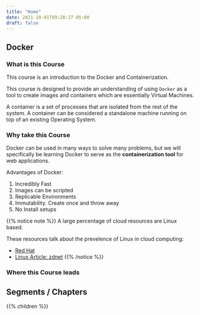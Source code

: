 ```yaml
---
title: "Home"
date: 2021-10-01T09:28:27-05:00
draft: false
---
```


## Docker

### What is this Course

<!-- #### Generally -->

This course is an introduction to the Docker and Containerization.

<!-- #### Specifically -->

This course is designed to provide an understanding of using `Docker` as a tool to create images and containers which are essentially Virtual Machines.

A container is a set of processes that are isolated from the rest of the system. A container can be considered a standalone machine running on top of an existing Operating System. 


### Why take this Course

<!-- #### Generally -->

<!-- #### Specifically -->

Docker can be used in many ways to solve many problems, but we will specifically be learning Docker to serve as the **containerization tool** for web applications.

Advantages of Docker:
1. Incredibly Fast
1. Images can be scripted
1. Replicable Environments
1. Immutability. Create once and throw away
1. No Install setups

{{% notice note %}}
A large percentage of cloud resources are Linux based.

These resources talk about the prevelence of Linux in cloud computing:
- [Red Hat](https://www.redhat.com/en/resources/state-of-linux-in-public-cloud-for-enterprises)
- [Linux Article: zdnet](https://www.zdnet.com/article/microsoft-developer-reveals-linux-is-now-more-used-on-azure-than-windows-server/)
[]()
{{% /notice %}}

### Where this Course leads

## Segments / Chapters

{{% children %}}

